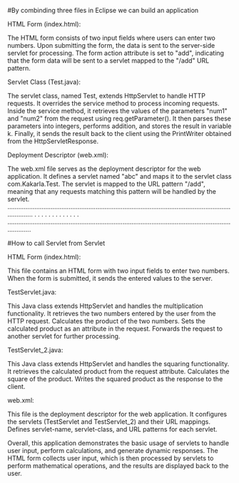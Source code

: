#By combinding three files in Eclipse we can build an application


HTML Form (index.html):

The HTML form consists of two input fields where users can enter two numbers.
Upon submitting the form, the data is sent to the server-side servlet for processing.
The form action attribute is set to "add", indicating that the form data will be sent to a servlet mapped to the "/add" URL pattern.


Servlet Class (Test.java):

The servlet class, named Test, extends HttpServlet to handle HTTP requests.
It overrides the service method to process incoming requests.
Inside the service method, it retrieves the values of the parameters "num1" and "num2" from the request using req.getParameter().
It then parses these parameters into integers, performs addition, and stores the result in variable k.
Finally, it sends the result back to the client using the PrintWriter obtained from the HttpServletResponse.


Deployment Descriptor (web.xml):

The web.xml file serves as the deployment descriptor for the web application.
It defines a servlet named "abc" and maps it to the servlet class com.Kakarla.Test.
The servlet is mapped to the URL pattern "/add", meaning that any requests matching this pattern will be handled by the servlet.
..........................................................................................................................................
.
.
.
.
.
.
.
.
.
.
.
.
.
.........................................................................................................................................

#How to call Servlet from Servlet

HTML Form (index.html):

This file contains an HTML form with two input fields to enter two numbers.
When the form is submitted, it sends the entered values to the server.


TestServlet.java:

This Java class extends HttpServlet and handles the multiplication functionality.
It retrieves the two numbers entered by the user from the HTTP request.
Calculates the product of the two numbers.
Sets the calculated product as an attribute in the request.
Forwards the request to another servlet for further processing.


TestServlet_2.java:

This Java class extends HttpServlet and handles the squaring functionality.
It retrieves the calculated product from the request attribute.
Calculates the square of the product.
Writes the squared product as the response to the client.


web.xml:

This file is the deployment descriptor for the web application.
It configures the servlets (TestServlet and TestServlet_2) and their URL mappings.
Defines servlet-name, servlet-class, and URL patterns for each servlet.


Overall, this application demonstrates the basic usage of servlets to handle user input, 
perform calculations, and generate dynamic responses. The HTML form collects user input, which is then processed 
by servlets to perform mathematical operations, and the results are displayed back to the user.
